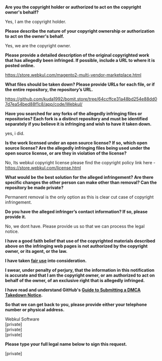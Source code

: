 **Are you the copyright holder or authorized to act on the copyright owner's behalf?**

Yes, I am the copyright holder.

**Please describe the nature of your copyright ownership or authorization to act on the owner's behalf.**

Yes, we are the copyright owner.

**Please provide a detailed description of the original copyrighted work that has allegedly been infringed. If possible, include a URL to where it is posted online.**

https://store.webkul.com/magento2-multi-vendor-marketplace.html

**What files should be taken down? Please provide URLs for each file, or if the entire repository, the repository’s URL.**

https://github.com/kuda1992/bomit.store/tree/64ccffce31a48bd254e88dd07d7ea54bed88f1c8/app/code/Webkul/

**Have you searched for any forks of the allegedly infringing files or repositories? Each fork is a distinct repository and must be identified separately if you believe it is infringing and wish to have it taken down.**

yes, i did.

**Is the work licensed under an open source license? If so, which open source license? Are the allegedly infringing files being used under the open source license, or are they in violation of the license?**

No, Its webkul copyright license please find the copyright policy link here - https://store.webkul.com/license.html

**What would be the best solution for the alleged infringement? Are there specific changes the other person can make other than removal? Can the repository be made private?**

Permanent removal is the only option as this is clear cut case of copyright infringement.

**Do you have the alleged infringer’s contact information? If so, please provide it.**

No, we dont have. Please provide us so that we can process the legal notice.

**I have a good faith belief that use of the copyrighted materials described above on the infringing web pages is not authorized by the copyright owner, or its agent, or the law.**

**I have taken <a href="https://www.lumendatabase.org/topics/22">fair use</a> into consideration.**

**I swear, under penalty of perjury, that the information in this notification is accurate and that I am the copyright owner, or am authorized to act on behalf of the owner, of an exclusive right that is allegedly infringed.**

**I have read and understand GitHub's <a href="https://help.github.com/articles/guide-to-submitting-a-dmca-takedown-notice/">Guide to Submitting a DMCA Takedown Notice</a>.**

**So that we can get back to you, please provide either your telephone number or physical address.**

Webkul Software  
[private]  
[private]  
[private]  

**Please type your full legal name below to sign this request.**

[private]
